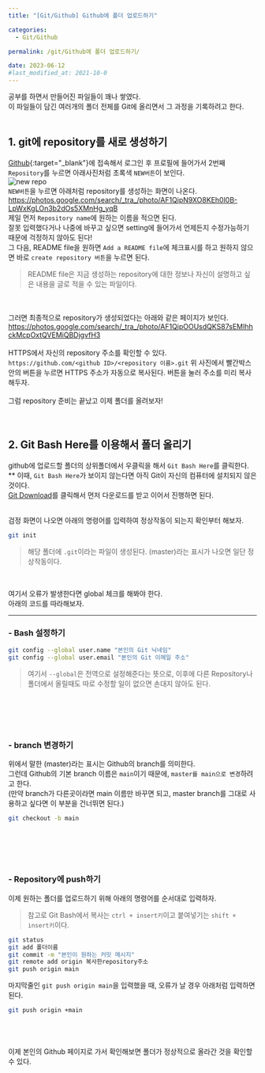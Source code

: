 ```yaml
---
title: "[Git/Github] Github에 폴더 업로드하기"

categories:
  - Git/Github

permalink: /git/Github에 폴더 업로드하기/

date: 2023-06-12
#last_modified_at: 2021-10-0
---
```

공부를 하면서 만들어진 파일들이 꽤나 쌓였다.<br>이 파일들이 담긴 여러개의 폴더 전체를 Git에 올리면서 그 과정을 기록하려고 한다.<br><br>
## 1. git에 repository를 새로 생성하기

[Github](https://www.github.com/){:target="_blank"}에 접속해서 로그인 후 프로필에 들어가서 2번째 `Repository`를 누르면 아래사진처럼 초록색 `NEW버튼`이 보인다.<br>
![new repo](https://photos.google.com/search/_tra_/photo/AF1QipOm7OmyjdVH2NNWnW_siedB-kKCjC-C-Xi9zQMQ)<br>
`NEW버튼`을 누르면 아래처럼 repository를 생성하는 화면이 나온다.<br>
https://photos.google.com/search/_tra_/photo/AF1QipN9XO8KEh0l0B-LpWxKgLOn3b2dOs5XMnHg_yqB<br>
 제일 먼저 `Repository name`에 원하는 이름을 적으면 된다.<br>잘못 입력했다거나 나중에 바꾸고 싶으면 setting에 들어가서 언제든지 수정가능하기 때문에 걱정하지 않아도 된다!
 <br>
 그 다음, README file을 원하면 `Add a README file`에 체크표시를 하고 원하지 않으면 바로 `create repository 버튼`을 누르면 된다.
 > README file은 지금 생성하는 repository에 대한 정보나 자신이 설명하고 싶은 내용을 글로 적을 수 있는 파일이다.
 
 <br><br>
 그러면 최종적으로  repository가 생성되었다는 아래와 같은 페이지가 보인다.<br>
 https://photos.google.com/search/_tra_/photo/AF1QipOOUsdQKS87sEMIhhckMcpOxtQVEMiQBDjgvfH3<br>
 <br>
 HTTPS에서 자신의 repository 주소를 확인할 수 있다.<br>
 ```https://github.com/<github ID>/<repository 이름>.git```
 위 사진에서 빨간박스안의 버튼을 누르면 HTTPS 주소가 자동으로 복사된다. 버튼을 눌러 주소를 미리 복사해두자.<br>
 <br>그럼 repository 준비는 끝났고 이제 폴더를 올려보자!
 <br><br><br>
 ## 2. Git Bash Here를 이용해서 폴더 올리기
 github에 업로드할 폴더의 상위폴더에서 우클릭을 해서 `Git Bash Here`를 클릭한다.<br>
 ** 이때, `Git Bash Here`가 보이지 않는다면 아직 Git이 자신의 컴퓨터에 설치되지 않은 것이다.<br>
 [Git Download](https://git-scm.com/downloads)를 클릭해서 먼저 다운로드를 받고 이어서 진행하면 된다.<br>
 
 <br>
 검정 화면이 나오면  아래의 명령어를 입력하여 정상작동이 되는지 확인부터 해보자.<br>
  
  ```bash
  git init
  ```
  >해당 폴더에 `.git`이라는 파일이 생성된다.
  >(master)라는 표시가 나오면 일단 정상작동이다.

<br>
  
  여기서 오류가 발생한다면 global 체크를 해봐야 한다.
  <br>아래의 코드를 따라해보자.<br>
  
  ---
 ### - Bash 설정하기
 
  ```bash
git config --global user.name "본인의 Git 닉네임"
git config --global user.email "본인의 Git 이메일 주소"
``` 
 > 여기서 `--global`은 전역으로 설정해준다는 뜻으로, 이후에 다른 Repository나  폴더에서 올릴때도 따로 수정할 일이 없으면 손대지 않아도 된다. 

<br><br>
---

### - branch  변경하기
위에서 말한 (master)라는 표시는 Github의 branch를 의미한다.<br>
그런데 Github의 기본 branch 이름은 `main`이기 때문에, `master를 main으로 변경`하려고 한다.<br>
(만약 branch가 다른곳이라면 main 이름만 바꾸면 되고,  master branch를 그대로 사용하고 싶다면 이 부분을 건너뛰면 된다.)  <br>
```bash
git checkout -b main
```



<br><br>
---
### - Repository에 push하기
이제 원하는 폴더를 업로드하기 위해 아래의 명령어를 순서대로 입력하자.<br>
> 참고로 Git Bash에서 복사는 `ctrl + insert키`이고
> 붙여넣기는 `shift + insert키`이다.
```bash
git status 
git add 폴더이름 
git commit -m "본인이 원하는 커밋 메시지"
git remote add origin 복사한repository주소
git push origin main
```
마지막줄인 `git push origin main`을 입력했을 때, 오류가 날 경우 아래처럼 입력하면 된다.
```bash
git push origin +main
```
<br><br><br>
이제 본인의 Github 페이지로 가서 확인해보면 폴더가 정상적으로 올라간 것을 확인할 수 있다.



